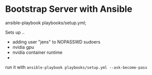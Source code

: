 # Bootstrap Server with Ansible

ansible-playbook playbooks/setup.yml;

Sets up ..
* adding user "jens" to NOPASSWD sudoers
* nvidia gpu
* nvidia container runtime
* 


run it with `ansible-playbook playbooks/setup.yml --ask-become-pass`
